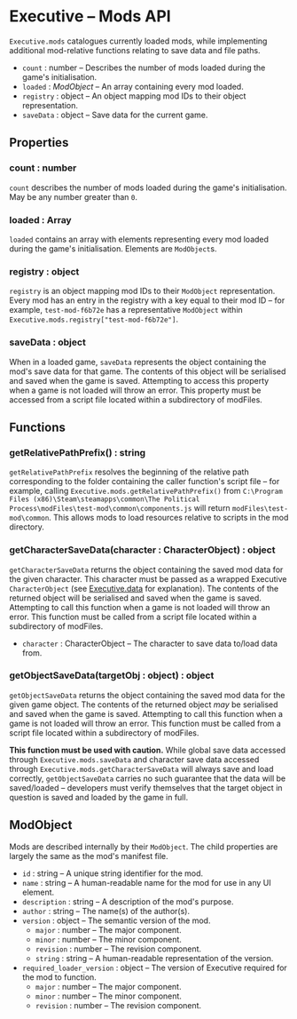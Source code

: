 # Executive – Mods API

`Executive.mods` catalogues currently loaded mods, while implementing additional mod-relative functions relating to save data and file paths.

- `count` : number – Describes the number of mods loaded during the game's initialisation.
- `loaded` : *ModObject* – An array containing every mod loaded.
- `registry` : object – An object mapping mod IDs to their object representation.
- `saveData` : object – Save data for the current game.

## Properties

### count : number

`count` describes the number of mods loaded during the game's initialisation. May be any number greater than `0`.

### loaded : Array<ModObject>

`loaded` contains an array with elements representing every mod loaded during the game's initialisation. Elements are `ModObject`s.

### registry : object

`registry` is an object mapping mod IDs to their `ModObject` representation. Every mod has an entry in the registry with a key equal to their mod ID – for example, `test-mod-f6b72e` has a representative `ModObject` within `Executive.mods.registry["test-mod-f6b72e"]`.

### saveData : object

When in a loaded game, `saveData` represents the object containing the mod's save data for that game. The contents of this object will be serialised and saved when the game is saved. Attempting to access this property when a game is not loaded will throw an error. This property must be accessed from a script file located within a subdirectory of modFiles.

## Functions

### getRelativePathPrefix() : string

`getRelativePathPrefix` resolves the beginning of the relative path corresponding to the folder containing the caller function's script file – for example, calling `Executive.mods.getRelativePathPrefix()` from `C:\Program Files (x86)\Steam\steamapps\common\The Political Process\modFiles\test-mod\common\components.js` will return `modFiles\test-mod\common`. This allows mods to load resources relative to scripts in the mod directory.

### getCharacterSaveData(character : CharacterObject) : object

`getCharacterSaveData` returns the object containing the saved mod data for the given character. This character must be passed as a wrapped Executive `CharacterObject` (see [Executive.data](data.md) for explanation). The contents of the returned object will be serialised and saved when the game is saved. Attempting to call this function when a game is not loaded will throw an error. This function must be called from a script file located within a subdirectory of modFiles.

- `character` : CharacterObject – The character to save data to/load data from.

### getObjectSaveData(targetObj : object) : object

`getObjectSaveData` returns the object containing the saved mod data for the given game object. The contents of the returned object *may* be serialised and saved when the game is saved. Attempting to call this function when a game is not loaded will throw an error. This function must be called from a script file located within a subdirectory of modFiles.

**This function must be used with caution.** While global save data accessed through `Executive.mods.saveData` and character save data accessed through `Executive.mods.getCharacterSaveData` will always save and load correctly, `getObjectSaveData` carries no such guarantee that the data will be saved/loaded – developers must verify themselves that the target object in question is saved and loaded by the game in full.

## ModObject

Mods are described internally by their `ModObject`. The child properties are largely the same as the mod's manifest file.

- `id` : string – A unique string identifier for the mod.
- `name` : string – A human-readable name for the mod for use in any UI element.
- `description` : string – A description of the mod's purpose.
- `author` : string – The name(s) of the author(s).
- `version` : object – The semantic version of the mod.
    - `major` : number – The major component.
    - `minor` : number – The minor component.
    - `revision` : number – The revision component.
    - `string` : string – A human-readable representation of the version.
- `required_loader_version` : object – The version of Executive required for the mod to function.
    - `major` : number – The major component.
    - `minor` : number – The minor component.
    - `revision` : number – The revision component.